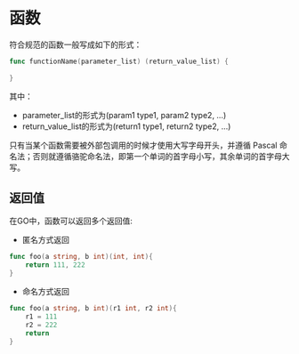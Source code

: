 # 函数

符合规范的函数一般写成如下的形式：

```GO
func functionName(parameter_list) (return_value_list) {
   
}
```

其中：

- parameter_list的形式为(param1 type1, param2 type2, …)
- return_value_list的形式为(return1 type1, return2 type2, …)

只有当某个函数需要被外部包调用的时候才使用大写字母开头，并遵循 Pascal 命名法；否则就遵循骆驼命名法，即第一个单词的首字母小写，其余单词的首字母大写。

## 返回值

在GO中，函数可以返回多个返回值:

- 匿名方式返回

```GO
func foo(a string, b int)(int, int){
    return 111, 222
}
```

- 命名方式返回

```GO
func foo(a string, b int)(r1 int, r2 int){
    r1 = 111
    r2 = 222
    return
}
```

